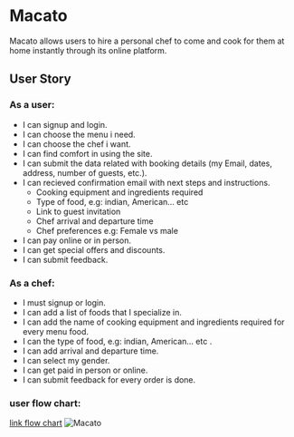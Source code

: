 # Macato
Macato allows users to hire a personal chef to come and cook for them at home instantly through its online platform.

## User Story 
### As a user:
* I can signup and login.
* I can choose the menu i need.
* I can choose the chef i want.
* I can find comfort in using the site.
* I can submit the data related with booking details (my Email, dates, address, number of guests, etc.).
* I can recieved confirmation email with next steps and instructions.
  * Cooking equipment and ingredients required
  * Type of food, e.g: indian, American… etc 
  * Link to guest invitation
  * Chef arrival and departure time
  * Chef preferences e.g: Female vs male
* I can pay online or in person.
* I can get special offers and discounts.
* I can submit feedback.

### As a chef:
* I must signup or login.
* I can add a list of foods that I specialize in.
* I can add  the name of cooking equipment and ingredients required for every menu food.
* I can the type of food, e.g: indian, American… etc .
* I can add  arrival and departure time.
* I can select my gender.
* I can get paid in person or online.
* I can submit feedback for every order is done.

### user flow chart:
[link flow chart](https://lucid.app/lucidchart/1b18e5da-d4db-42e3-850e-1d2ec209d03a/edit?page=0_0&invitationId=inv_924827e6-e533-4ae8-b513-9e6250395b69#)
![Macato](https://user-images.githubusercontent.com/88728652/169709896-0fdac683-e54c-4797-aced-85c02e88545c.png)
